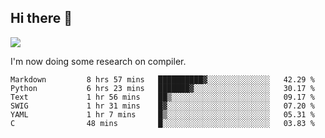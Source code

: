 


<!--
**liusy58/liusy58** is a ✨ _special_ ✨ repository because its `README.md` (this file) appears on your GitHub profile.

Here are some ideas to get you started:

- 🔭 I’m currently working on ...
- 🌱 I’m currently learning ...
- 👯 I’m looking to collaborate on ...
- 🤔 I’m looking for help with ...
- 💬 Ask me about ...
- 📫 How to reach me: ...
- 😄 Pronouns: ...
- ⚡ Fun fact: ...
-->
<!--
![](https://komarev.com/ghpvc/?username=liusy58&color=brightgreen&label=PROFILE+VIEWS)




- 🔭 I’m currently working on my .
- 📫 How to reach me:plz contact me by [email](liusy58@,ail2.sysu.edu.cn) or WeChat(LIUSIYU_58)
- 🏫 I'm an undergraduate in Sun-Yat-sen University majoring in the computer science. Expected to graduate in Spring 2021.
- 👯 I'm now interested in System such as OS, Compiler and Database. 
- 🤔 I’m looking for help with Database System.
-->

## Hi there 👋
![](https://komarev.com/ghpvc/?username=liusy58&color=brightgreen&label=PROFILE+VIEWS)



I'm now doing some research on compiler.



 <!--START_SECTION:waka-->

```text
Markdown         8 hrs 57 mins   ██████████▓░░░░░░░░░░░░░░   42.29 %
Python           6 hrs 23 mins   ███████▓░░░░░░░░░░░░░░░░░   30.17 %
Text             1 hr 56 mins    ██▒░░░░░░░░░░░░░░░░░░░░░░   09.17 %
SWIG             1 hr 31 mins    █▓░░░░░░░░░░░░░░░░░░░░░░░   07.20 %
YAML             1 hr 7 mins     █▒░░░░░░░░░░░░░░░░░░░░░░░   05.31 %
C                48 mins         █░░░░░░░░░░░░░░░░░░░░░░░░   03.83 %
```

<!--END_SECTION:waka-->
